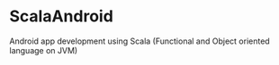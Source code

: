 # ScalaAndroid
Android app development using Scala (Functional and Object oriented language on JVM)
